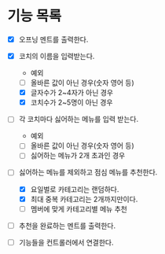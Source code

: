 # 기능 목록

- [x] 오프닝 멘트를 출력한다.
- [x] 코치의 이름을 입력받는다.

  - 예외
  - [ ] 올바른 값이 아닌 경우(숫자 영어 등)
  - [x] 글자수가 2~4자가 아닌 경우
  - [x] 코치수가 2~5명이 아닌 경우

- [ ] 각 코치마다 싫어하는 메뉴를 입력 받는다.

  - 예외
  - [ ] 올바른 값이 아닌 경우(숫자 영어 등)
  - [ ] 싫어하는 메뉴가 2개 초과인 경우

- [ ] 싫어하는 메뉴를 제외하고 점심 메뉴를 추천한다.

  - [x] 요일벌로 카테고리는 랜덤하다.
  - [x] 최대 중복 카테고리는 2개까지만이다.
  - [ ] 멤버에 맞게 카테고리별 메뉴 추천

- [ ] 추천을 완료하는 멘트를 출력한다.

- [ ] 기능들을 컨트롤러에서 연결한다.
